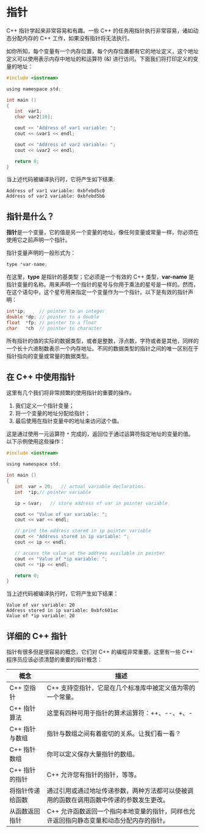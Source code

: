 # 指针

C++ 指针学起来非常容易和有趣。一些 C++ 的任务用指针执行非常容易，诸如动态分配内存的 C++ 工作，如果没有指针将无法执行。

如你所知，每个变量有一个内存位置，每个内存位置都有它的地址定义，这个地址定义可以使用表示内存中地址的和运算符 (&) 进行访问。下面我们将打印定义的变量的地址：

```c
#include <iostream>

using namespace std;

int main ()
{
   int  var1;
   char var2[10];

   cout << "Address of var1 variable: ";
   cout << &var1 << endl;

   cout << "Address of var2 variable: ";
   cout << &var2 << endl;

   return 0;
}
```

当上述代码被编译执行时，它将产生如下结果:

```
Address of var1 variable: 0xbfebd5c0
Address of var2 variable: 0xbfebd5b6
```

## 指针是什么？

**指针**是一个变量，它的值是另一个变量的地址。像任何变量或常量一样，你必须在使用它之前声明一个指针。

指针变量声明的一般形式为：

```c
type *var-name;
```

在这里，**type** 是指针的基类型；它必须是一个有效的 C++ 类型，**var-name** 是指针变量的名称。用来声明一个指针的星号与你用于乘法的星号是一样的。然而，在这个语句中，这个星号用来指定一个变量作为一个指针。以下是有效的指针声明：

```c
int*ip;     // pointer to an integer
double *dp; // pointer to a double
float  *fp; // pointer to a float
char   *ch  // pointer to character
```

所有指针的值的实际的数据类型，或者是整数，浮点数，字符或者是其他，同样的一个长十六进制数表示一个内存地址。不同的数据类型的指针之间的唯一区别在于指针指向的变量或常量的数据类型。

## 在 C++ 中使用指针

这里有几个我们将非常频繁的使用指针的重要的操作。

1. 我们定义一个指针变量；
2. 将一个变量的地址分配给指针；
3. 最后使用在指针变量中的地址来访问这个值。

这是通过使用一元运算符 `*` 完成的，返回位于通过运算符指定地址的变量的值。以下示例使用这些操作：

```c
#include <iostream>

using namespace std;

int main ()
{
   int  var = 20;   // actual variable declaration.
   int  *ip;// pointer variable

   ip = &var;   // store address of var in pointer variable

   cout << "Value of var variable: ";
   cout << var << endl;

   // print the address stored in ip pointer variable
   cout << "Address stored in ip variable: ";
   cout << ip << endl;

   // access the value at the address available in pointer
   cout << "Value of *ip variable: ";
   cout << *ip << endl;

   return 0;
}
```

当上述代码被编译执行时，它将产生如下结果：

```
Value of var variable: 20
Address stored in ip variable: 0xbfc601ac
Value of *ip variable: 20
```

## 详细的 C++ 指针

指针有很多但是很容易的概念，它们对 C++ 的编程非常重要。这里有一些 C++ 程序员应该必须清楚的重要的指针概念：

| 概念             | 描述                                                         |
| ---------------- | ------------------------------------------------------------ |
| C++ 空指针       | C++ 支持空指针，它是在几个标准库中被定义值为零的一个常量。   |
| C++ 指针算法     | 这里有四种可用于指针的算术运算符：++、--、+、-                  |
| C++ 指针与数组   | 指针与数组之间有着密切的关系。让我们看一看？                 |
| C++ 指针数组     | 你可以定义保存大量指针的数组。                               |
| C++ 指针的指针   | C++ 允许您有指针的指针，等等。                               |
| 将指针传递给函数 | 通过引用或通过地址传递参数，两种方法都可以使被调用的函数在调用函数中传递的参数发生更改。 |
| 从函数返回指针   | C++ 允许函数返回一个指向本地变量的指针，同样也允许返回指向静态变量和动态分配内存的指针。 |